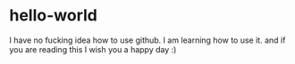 # hello-world
I have no fucking idea how to use github. I am learning how to use it. and if you are reading this I wish you a happy day :)
